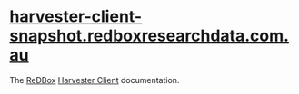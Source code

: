 [harvester-client-snapshot.redboxresearchdata.com.au][clientUrl]
==========================

The [ReDBox][redboxUrl] [Harvester Client][clientUrl] documentation.

[clientUrl]: http://harvester-client-snapshot.redboxresearchdata.com.au/ "HC URL"
[redboxUrl]: http://www.redboxresearchdata.com.au "ReDBox URL"